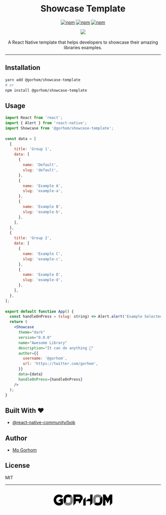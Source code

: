 <div align="center">
<h1>Showcase Template</h1>

[![npm](https://badgen.net/npm/v/@gorhom/showcase-template)](https://www.npmjs.com/package/@gorhom/showcase-template) [![npm](https://badgen.net/npm/license/@gorhom/showcase-template)](https://www.npmjs.com/package/@gorhom/showcase-template) [![npm](https://badgen.net/npm/types/@gorhom/showcase-template)](https://www.npmjs.com/package/@gorhom/showcase-template)

<img src="./preview.png">

A React Native template that helps developers to showcase their amazing libraries examples.

</div>

---

## Installation

```sh
yarn add @gorhom/showcase-template
# or
npm install @gorhom/showcase-template
```

## Usage

```jsx
import React from 'react';
import { Alert } from 'react-native';
import Showcase from '@gorhom/showcase-template';

const data = [
  {
    title: 'Group 1',
    data: [
      {
        name: 'Default',
        slug: 'default',
      },
      {
        name: 'Example A',
        slug: 'example-a',
      },
      {
        name: 'Example B',
        slug: 'example-b',
      },
    ],
  },
  {
    title: 'Group 2',
    data: [
      {
        name: 'Example C',
        slug: 'example-c',
      },
      {
        name: 'Example D',
        slug: 'example-d',
      },
    ],
  },
];

export default function App() {
  const handleOnPress = (slug: string) => Alert.alert('Example Selected', slug);
  return (
    <Showcase
      theme="dark"
      version="0.0.0"
      name="Awesome Library"
      description="It can do anything 🤯"
      author={{
        username: '@gorhom',
        url: 'https://twitter.com/gorhom',
      }}
      data={data}
      handleOnPress={handleOnPress}
    />
  );
}
```

## Built With ❤️

- [@react-native-community/bob](https://github.com/react-native-community/bob)

## Author

- [Mo Gorhom](https://twitter.com/gorhom)

## License

MIT

---

<p align="center">
<a href="https://twitter.com/gorhom"><img src="./logo.png"></a>
</p>
